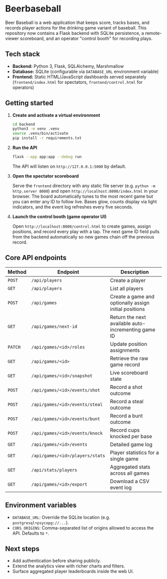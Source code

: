 # Beerbaseball

Beer Baseball is a web application that keeps score, tracks bases, and records player actions for the drinking game variant of baseball. This repository now contains a Flask backend with SQLite persistence, a remote-viewer scoreboard, and an operator "control booth" for recording plays.

## Tech stack

- **Backend:** Python 3, Flask, SQLAlchemy, Marshmallow
- **Database:** SQLite (configurable via `DATABASE_URL` environment variable)
- **Frontend:** Static HTML/JavaScript dashboards served separately (`frontend/index.html` for spectators, `frontend/control.html` for operators)

## Getting started

1. **Create and activate a virtual environment**

   ```bash
   cd backend
   python3 -m venv .venv
   source .venv/bin/activate
   pip install -r requirements.txt
   ```

2. **Run the API**

   ```bash
   flask --app app:app --debug run
   ```

   The API will listen on `http://127.0.0.1:5000` by default.

3. **Open the spectator scoreboard**

   Serve the `frontend` directory with any static file server (e.g. `python -m http.server 8000`) and open `http://localhost:8000/index.html` in your browser. The board automatically tunes to the most recent game but you can enter any ID to follow live. Bases glow, counts display via light indicators, and the event log refreshes every five seconds.

4. **Launch the control booth (game operator UI)**

   Open `http://localhost:8000/control.html` to create games, assign positions, and record every play with a tap. The next game ID field pulls from the backend automatically so new games chain off the previous record.

## Core API endpoints

| Method | Endpoint | Description |
| ------ | -------- | ----------- |
| `POST` | `/api/players` | Create a player |
| `GET`  | `/api/players` | List all players |
| `POST` | `/api/games` | Create a game and optionally assign initial positions |
| `GET`  | `/api/games/next-id` | Return the next available auto-incrementing game ID |
| `PATCH`| `/api/games/<id>/roles` | Update position assignments |
| `GET`  | `/api/games/<id>` | Retrieve the raw game record |
| `GET`  | `/api/games/<id>/snapshot` | Live scoreboard state |
| `POST` | `/api/games/<id>/events/shot` | Record a shot outcome |
| `POST` | `/api/games/<id>/events/steal` | Record a steal outcome |
| `POST` | `/api/games/<id>/events/bunt` | Record a bunt outcome |
| `POST` | `/api/games/<id>/events/knock` | Record cups knocked per base |
| `GET`  | `/api/games/<id>/events` | Detailed game log |
| `GET`  | `/api/games/<id>/players/stats` | Player statistics for a single game |
| `GET`  | `/api/stats/players` | Aggregated stats across all games |
| `GET`  | `/api/games/<id>/export` | Download a CSV event log |

## Environment variables

- `DATABASE_URL`: Override the SQLite location (e.g. `postgresql+psycopg://...`).
- `CORS_ORIGINS`: Comma-separated list of origins allowed to access the API. Defaults to `*`.

## Next steps

- Add authentication before sharing publicly.
- Extend the analytics view with richer charts and filters.
- Surface aggregated player leaderboards inside the web UI.

